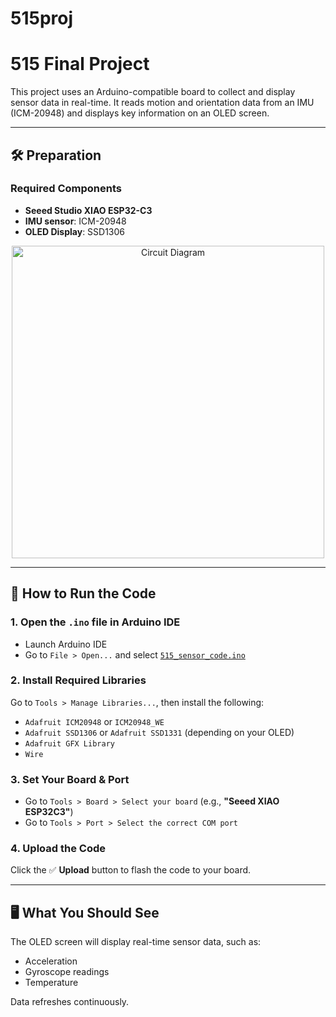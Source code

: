 # 515proj
# 515 Final Project

This project uses an Arduino-compatible board to collect and display sensor data in real-time. It reads motion and orientation data from an IMU (ICM-20948) and displays key information on an OLED screen.

---

## 🛠 Preparation

### Required Components
- **Seeed Studio XIAO ESP32-C3**
- **IMU sensor**: ICM-20948
- **OLED Display**: SSD1306

<p align="center">
  <img src="./circuit_image.png" alt="Circuit Diagram" width="500"/>
</p>

---

## 🚀 How to Run the Code

### 1. Open the `.ino` file in Arduino IDE
- Launch Arduino IDE  
- Go to `File > Open...` and select [`515_sensor_code.ino`](./515_sensor_code.ino)

### 2. Install Required Libraries  
Go to `Tools > Manage Libraries...`, then install the following:
- `Adafruit ICM20948` or `ICM20948_WE`
- `Adafruit SSD1306` or `Adafruit SSD1331` (depending on your OLED)
- `Adafruit GFX Library`
- `Wire`

### 3. Set Your Board & Port  
- Go to `Tools > Board > Select your board` (e.g., **"Seeed XIAO ESP32C3"**)  
- Go to `Tools > Port > Select the correct COM port`

### 4. Upload the Code  
Click the ✅ **Upload** button to flash the code to your board.

---

## 🖥️ What You Should See

The OLED screen will display real-time sensor data, such as:
- Acceleration
- Gyroscope readings
- Temperature

Data refreshes continuously.
